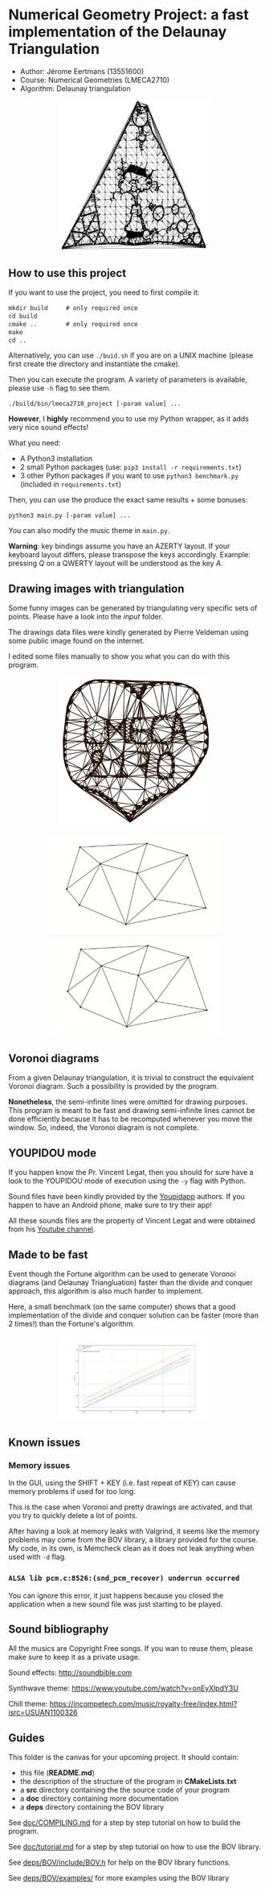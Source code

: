 # Numerical Geometry Project: a fast implementation of the Delaunay Triangulation

- Author: Jérome Eertmans (13551600)
- Course: Numerical Geometries (LMECA2710)
- Algorithm: Delaunay triangulation

<p align="center"> <img src="static/lmeca2170.png" width="300"></p>

## How to use this project

If you want to use the project, you need to first compile it:

```
mkdir build     # only required once
cd build
cmake ..        # only required once
make
cd ..
```

Alternatively, you can use `./buid.sh` if you are on a UNIX machine (please first create the directory and instantiate the cmake).

Then you can execute the program. A variety of parameters is available, please use `-h` flag to see them.
```
./build/bin/lmeca2710_project [-param value] ...
```


**However**, I **highly** recommend you to use my Python wrapper, as it adds
very nice sound effects!

What you need:
 - A Python3 installation
 - 2 small Python packages (use: `pip3 install -r requirements.txt`)
 - 3 other Python packages if you want to use `python3 benchmark.py` (included in `requirements.txt`)

Then, you can use the produce the exact same results + some bonuses:
```
python3 main.py [-param value] ...
```

You can also modify the music theme in `main.py`.

**Warning**: key bindings assume you have an AZERTY layout. If your keyboard layout differs, please transpose the keys accordingly.
Example: pressing *Q* on a QWERTY layout will be understood as the key *A*.

## Drawing images with triangulation

Some funny images can be generated by triangulating very specific sets of points.
Please have a look into the *input* folder.

The drawings data files were kindly generated by Pierre Veldeman using some public image found on the internet.

I edited some files manually to show you what you can do with this program.



<p align="center"> <img src="static/love.png" width="300"></p>

<p align="center"> <img src="static/interact.gif" height="200">&nbsp;<img src="static/illustration.gif" height="200"></p>

## Voronoi diagrams

From a given Delaunay triangulation, it is trivial to construct the equivalent  Voronoi diagram.
Such a possibility is provided by the program.

**Nonetheless**, the semi-infinite lines were omitted for drawing purposes. This program is meant to be fast
and drawing semi-infinite lines cannot be done efficiently because it has to be recomputed whenever you move the window.
So, indeed, the Voronoi diagram is not complete.

## YOUPIDOU mode

If you happen know the Pr. Vincent Legat, then you should for sure have a look to the YOUPIDOU mode
of execution using the `-y` flag with Python.

Sound files have been kindly provided by the [Youpidapp](https://github.com/TGLuis/Youpidapp)
authors. If you happen to have an Android phone, make sure to try their app!

All these sounds files are the property of Vincent Legat and were obtained from
his [Youtube channel](https://www.youtube.com/channel/UC-QAurzK1czAlnMFOqkfxfw).

## Made to be fast

Event though the Fortune algorithm can be used to generate Voronoi diagrams (and Delaunay Triangluation) faster than
the divide and conquer approach, this algorithm is also much harder to implement.

Here, a small benchmark (on the same computer) shows that a good implementation of the divide and conquer
solution can be faster (more than 2 times!) than the Fortune's algorithm.

<p align="center"> <img src="static/speed.svg" width="300"></p>

## Known issues

### Memory issues

In the GUI, using the SHIFT + KEY (i.e. fast repeat of KEY) can cause memory problems if used for too long.

This is the case when Voronoi and pretty drawings are activated, and that you try to
quickly delete a lot of points.

After having a look at memory leaks with Valgrind, it seems like the memory problems
may come from the BOV library, a library provided for the course. My code, in its own, is
Memcheck clean as it does not leak anything when used with `-d` flag.

### `ALSA lib pcm.c:8526:(snd_pcm_recover) underrun occurred`

You can ignore this error, it just happens because you closed the application when a new sound
file was just starting to be played.

## Sound bibliography

All the musics are Copyright Free songs.
If you wan to reuse them, please make sure to keep it as a private usage.

Sound effects:
http://soundbible.com

Synthwave theme:
https://www.youtube.com/watch?v=onEyXlpdY3U

Chill theme:
https://incompetech.com/music/royalty-free/index.html?isrc=USUAN1100326

## Guides

This folder is the canvas for your upcoming project.
It should contain:
 * this file (**README.md**)
 * the description of the structure of the program in **CMakeLists.txt**
 * a **src** directory containing the the source code of your program
 * a **doc** directory containing more documentation
 * a **deps** directory containing the BOV library

See [doc/COMPILING.md](doc/COMPILING.md) for a step by step tutorial
on how to build the program.

See [doc/tutorial.md](doc/tutorial.md) for a step by step tutorial on
how to use the BOV library.

See [deps/BOV/include/BOV.h](deps/BOV/include/BOV.h)
for help on the BOV library functions.

See [deps/BOV/examples/](deps/BOV/examples/) for more
examples using the BOV library
